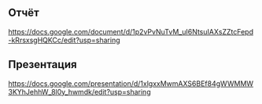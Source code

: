 ## Отчёт

https://docs.google.com/document/d/1p2vPvNuTvM_uI6NtsuIAXsZZtcFepd-kRrsxsgHQKCc/edit?usp=sharing

## Презентация

https://docs.google.com/presentation/d/1xlgxxMwmAXS6BEf84gWWMMW3KYhJehhW_8l0y_hwmdk/edit?usp=sharing
